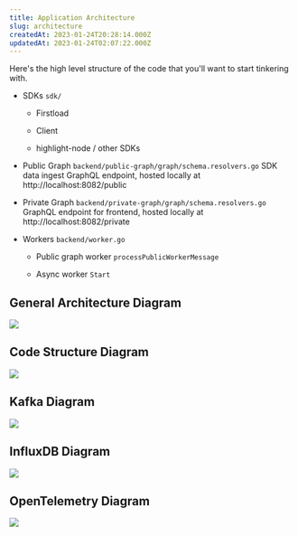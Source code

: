 ```yaml
---
title: Application Architecture
slug: architecture
createdAt: 2023-01-24T20:28:14.000Z
updatedAt: 2023-01-24T02:07:22.000Z
---
```


Here's the high level structure of the code that you'll want to start tinkering with.

- SDKs `sdk/`

  - Firstload

  - Client

  - highlight-node / other SDKs

- Public Graph `backend/public-graph/graph/schema.resolvers.go` SDK data ingest GraphQL endpoint, hosted locally at http://localhost:8082/public

- Private Graph `backend/private-graph/graph/schema.resolvers.go` GraphQL endpoint for frontend, hosted locally at http://localhost:8082/private

- Workers `backend/worker.go`

  - Public graph worker `processPublicWorkerMessage`

  - Async worker `Start`

## General Architecture Diagram

![](/images/architecture.png)

## Code Structure Diagram

![](/images/software-components.png)

## Kafka Diagram

![](/images/kafka.png)

## InfluxDB Diagram

![](/images/influx.png)

## OpenTelemetry Diagram

![](/images/opentelemetry.png)
